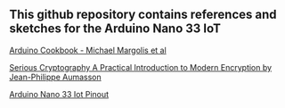 ## This github repository contains references and sketches for the Arduino Nano 33 IoT

[Arduino Cookbook - Michael Margolis et al](https://www.oreilly.com/library/view/arduino-cookbook-3rd/9781491903513/) 

[Serious Cryptography A Practical Introduction to Modern Encryption by Jean-Philippe Aumasson](https://nostarch.com/seriouscrypto)

[Arduino Nano 33 Iot Pinout](https://github.com/AnchorageBot/YouTube/blob/10a97fdeed3cfd9b2f91b1b47768f9da1abf4c81/ArduinoNano33Iot/pinoutNANO33IoT.pdf)
